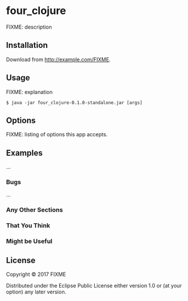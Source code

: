 # four_clojure

FIXME: description

## Installation

Download from http://example.com/FIXME.

## Usage

FIXME: explanation

    $ java -jar four_clojure-0.1.0-standalone.jar [args]

## Options

FIXME: listing of options this app accepts.

## Examples

...

### Bugs

...

### Any Other Sections
### That You Think
### Might be Useful

## License

Copyright © 2017 FIXME

Distributed under the Eclipse Public License either version 1.0 or (at
your option) any later version.
